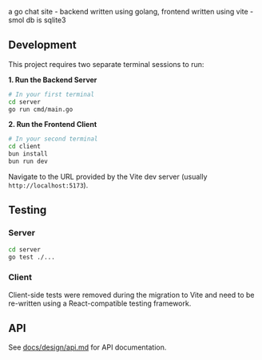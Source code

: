 a go chat site - backend written using golang, frontend written using vite - smol db is sqlite3

## Development

This project requires two separate terminal sessions to run:

**1. Run the Backend Server**

```bash
# In your first terminal
cd server
go run cmd/main.go
```

**2. Run the Frontend Client**

```bash
# In your second terminal
cd client
bun install
bun run dev
```

Navigate to the URL provided by the Vite dev server (usually `http://localhost:5173`).

## Testing

### Server

```bash
cd server
go test ./...
```

### Client

Client-side tests were removed during the migration to Vite and need to be re-written using a React-compatible testing framework.

## API

See [docs/design/api.md](docs/design/api.md) for API documentation.